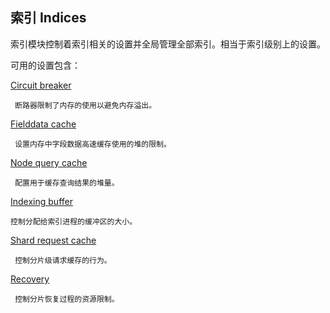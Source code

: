 ## 索引 Indices

索引模块控制着索引相关的设置并全局管理全部索引。相当于索引级别上的设置。

可用的设置包含：

[Circuit breaker](circuit-breaker.html)

     断路器限制了内存的使用以避免内存溢出。
[Fielddata cache](modules-fielddata.html)

     设置内存中字段数据高速缓存使用的堆的限制。
[Node query cache](query-cache.html)

     配置用于缓存查询结果的堆量。 
[Indexing buffer](indexing-buffer.html)

    控制分配给索引进程的缓冲区的大小。 
[Shard request cache](shard-request-cache.html)

     控制分片级请求缓存的行为。
[Recovery](recovery.html)

     控制分片恢复过程的资源限制。 
